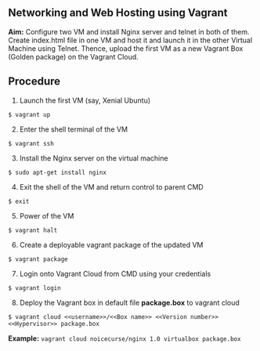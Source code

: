 ## Networking and Web Hosting using Vagrant

**Aim:** Configure two VM and install Nginx server and telnet in both of them. Create index.html file in one VM and host it and launch it in the other Virtual Machine using Telnet. Thence, upload the first VM as a new Vagrant Box (Golden package) on the Vagrant Cloud.

## Procedure

1. Launch the first VM (say, Xenial Ubuntu)
```
$ vagrant up
```

2. Enter the shell terminal of the VM
```
$ vagrant ssh
```

3. Install the Nginx server on the virtual machine
```
$ sudo apt-get install nginx
```

4. Exit the shell of the VM and return control to parent CMD
```
$ exit
```

5. Power of the VM
```
$ vagrant halt
```

6. Create a deployable vagrant package of the updated VM
```
$ vagrant package
```

7. Login onto Vagrant Cloud from CMD using your credentials
```
$ vagrant login
```

8. Deploy the Vagrant box in default file **package.box** to vagrant cloud
```
$ vagrant cloud <<username>>/<<Box name>> <<Version number>> <<Hypervisor>> package.box
```

**Example:** `vagrant cloud noicecurse/nginx 1.0 virtualbox package.box`

